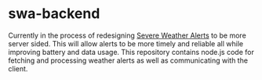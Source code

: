 # swa-backend
Currently in the process of redesigning 
[Severe Weather Alerts](https://github.com/qconrad/severe-weather-alerts)
to be more server sided.
This will allow alerts to be more timely and reliable all while improving
battery and data usage. This repository contains node.js code for fetching and
processing weather alerts as well as communicating with the client.
